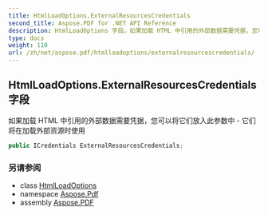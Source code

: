 ```yaml
---
title: HtmlLoadOptions.ExternalResourcesCredentials
second_title: Aspose.PDF for .NET API Reference
description: HtmlLoadOptions 字段。如果加载 HTML 中引用的外部数据需要凭据，您可以将它们放入此参数中 - 它们将在加载外部资源时使用
type: docs
weight: 110
url: /zh/net/aspose.pdf/htmlloadoptions/externalresourcescredentials/
---
```

## HtmlLoadOptions.ExternalResourcesCredentials 字段

如果加载 HTML 中引用的外部数据需要凭据，您可以将它们放入此参数中 - 它们将在加载外部资源时使用

```csharp
public ICredentials ExternalResourcesCredentials;
```

### 另请参阅

* class [HtmlLoadOptions](../)
* namespace [Aspose.Pdf](../../../aspose.pdf/)
* assembly [Aspose.PDF](../../../)